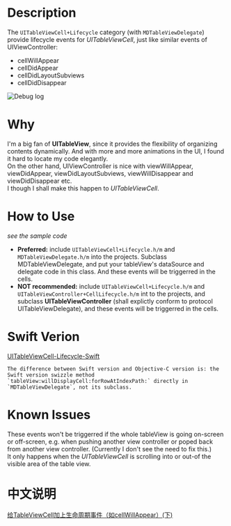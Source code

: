 # Description
The `UITableViewCell+Lifecycle` category (with `MDTableViewDelegate`) provide lifecycle events for *UITableViewCell*, just like similar events of UIViewController:  

* cellWillAppear
* cellDidAppear
* cellDidLayoutSubviews
* cellDidDisappear


![Debug log](https://github.com/madongchunqiu/UITableViewCell-Lifecycle/blob/master/UITableViewCell-Lifecycle.gif)  


# Why
I'm a big fan of **UITableView**, since it provides the flexibility of organizing contents dynamically. And with more and more animations in the UI, I found it hard to locate my code elegantly.  
On the other hand, UIViewController is nice with viewWillAppear, viewDidAppear, viewDidLayoutSubviews, viewWillDisappear and viewDidDisappear etc.   
I though I shall make this happen to *UITableViewCell*.  

# How to Use
*see the sample code*

* **Preferred:** include `UITableViewCell+Lifecycle.h/m` and `MDTableViewDelegate.h/m` into the projects. Subclass MDTableViewDelegate, and put your tableView's dataSource and delegate code in this class. And these events will be triggerred in the cells.  
* **NOT recommended:** include `UITableViewCell+Lifecycle.h/m` and `UITableViewController+CellLifecycle.h/m` int to the projects, and subclass **UITableViewController** (shall explictly conform to protocol UITableViewDelegate), and these events will be triggerred in the cells.  

# Swift Verion
[UITableViewCell-Lifecycle-Swift](https://github.com/madongchunqiu/UITableViewCell-Lifecycle-Swift)
```
The difference between Swift version and Objective-C version is: the Swift version swizzle method `tableView:willDisplayCell:forRowAtIndexPath:` directly in `MDTableViewDelegate`, not its subclass.
```

# Known Issues
These events won't be triggerred if the whole tableView is going on-screen or off-screen, e.g. when pushing another view controller or poped back from another view controller. (Currently I don't see the need to fix this.)  
It only happens when the *UITableViewCell* is scrolling into or out-of the visible area of the table view.

# 中文说明
[给TableViewCell加上生命周期事件（如cellWillAppear）(下)](http://www.jianshu.com/p/64c76a587450)

